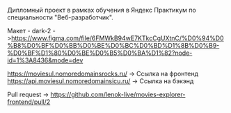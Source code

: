 Дипломный проект в рамках обучения в Яндекс Практикум по специальности "Веб-разработчик".

Макет - dark-2 ->https://www.figma.com/file/6FMWkB94wE7KTkcCgUXtnC/%D0%94%D0%B8%D0%BF%D0%BB%D0%BE%D0%BC%D0%BD%D1%8B%D0%B9-%D0%BF%D1%80%D0%BE%D0%B5%D0%BA%D1%82?node-id=1%3A8436&mode=dev

https://moviesul.nomoredomainsrocks.ru/ -> Ссылка на фронтенд
https://api.moviesul.nomoredomainsicu.ru/ -> Ссылка на бэкэнд

Pull request -> https://github.com/lenok-live/movies-explorer-frontend/pull/2
